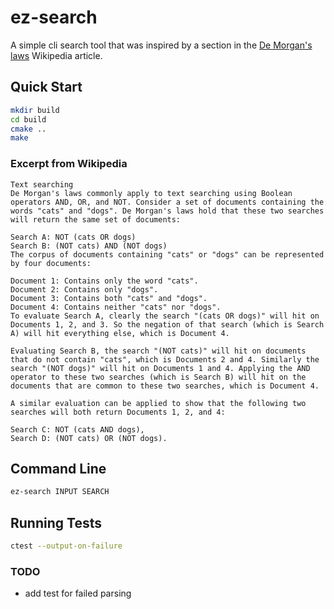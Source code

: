 # ez-search

A simple cli search tool that was inspired by a section in the [De Morgan's laws](https://en.wikipedia.org/wiki/De_Morgan%27s_laws) Wikipedia article.

## Quick Start
```bash
mkdir build
cd build
cmake ..
make
```

### Excerpt from Wikipedia

```
Text searching
De Morgan's laws commonly apply to text searching using Boolean operators AND, OR, and NOT. Consider a set of documents containing the words "cats" and "dogs". De Morgan's laws hold that these two searches will return the same set of documents:

Search A: NOT (cats OR dogs)
Search B: (NOT cats) AND (NOT dogs)
The corpus of documents containing "cats" or "dogs" can be represented by four documents:

Document 1: Contains only the word "cats".
Document 2: Contains only "dogs".
Document 3: Contains both "cats" and "dogs".
Document 4: Contains neither "cats" nor "dogs".
To evaluate Search A, clearly the search "(cats OR dogs)" will hit on Documents 1, 2, and 3. So the negation of that search (which is Search A) will hit everything else, which is Document 4.

Evaluating Search B, the search "(NOT cats)" will hit on documents that do not contain "cats", which is Documents 2 and 4. Similarly the search "(NOT dogs)" will hit on Documents 1 and 4. Applying the AND operator to these two searches (which is Search B) will hit on the documents that are common to these two searches, which is Document 4.

A similar evaluation can be applied to show that the following two searches will both return Documents 1, 2, and 4:

Search C: NOT (cats AND dogs),
Search D: (NOT cats) OR (NOT dogs).
```

## Command Line
```bash
ez-search INPUT SEARCH
```

## Running Tests
```bash
ctest --output-on-failure
```

### TODO
- add test for failed parsing